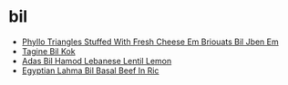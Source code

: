 # bil

 * [Phyllo Triangles Stuffed With Fresh Cheese Em Briouats Bil Jben Em](index/p/phyllo-triangles-stuffed-with-fresh-cheese-em-briouats-bil-jben-em-51173810.json)
 * [Tagine Bil Kok](index/t/tagine-bil-kok-15841.json)
 * [Adas Bil Hamod Lebanese Lentil Lemon](index/a/adas-bil-hamod-lebanese-lentil-lemon.json)
 * [Egyptian Lahma Bil Basal Beef In Ric](index/e/egyptian-lahma-bil-basal-beef-in-ric.json)
